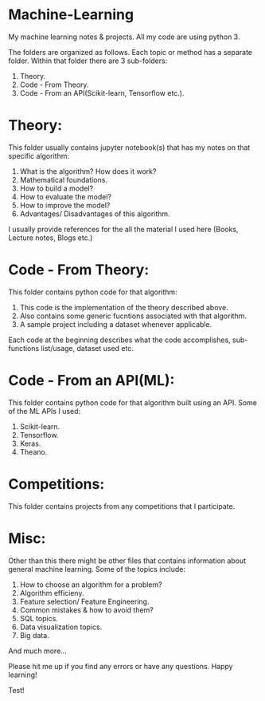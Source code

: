 # Machine-Learning
My machine learning notes &amp; projects. All my code are using python 3.

The folders are organized as follows. Each topic or method has a separate folder. Within that folder there are 3 sub-folders:

  1) Theory.
  2) Code - From Theory.
  3) Code - From an API(Scikit-learn, Tensorflow etc.).
  
# Theory:
This folder usually contains jupyter notebook(s) that has my notes on that specific algorithm:
  1) What is the algorithm? How does it work?
  2) Mathematical foundations.
  3) How to build a model?
  4) How to evaluate the model?
  5) How to improve the model?
  6) Advantages/ Disadvantages of this algorithm.
  
I usually provide references for the all the material I used here (Books, Lecture notes, Blogs etc.)
  
# Code - From Theory:
This folder contains python code for that algorithm:
 1) This code is the implementation of the theory described above.
 2) Also contains some generic fucntions associated with that algorithm.
 3) A sample project including a dataset whenever applicable.
 
Each code at the beginning describes what the code accomplishes, sub-functions list/usage, dataset used etc.
 
# Code - From an API(ML):
This folder contains python code for that algorithm built using an API. 
Some of the ML APIs I used:
 1) Scikit-learn.
 2) Tensorflow.
 3) Keras.
 4) Theano.
  
# Competitions:
This folder contains projects from any competitions that I participate.
  
# Misc:
Other than this there might be other files that contains information about general machine learning. Some of the topics include:
 1) How to choose an algorithm for a problem?
 2) Algorithm efficieny.
 3) Feature selection/ Feature Engineering.
 4) Common mistakes & how to avoid them?
 5) SQL topics.
 6) Data visualization topics.
 7) Big data.

And much more...
 
Please hit me up if you find any errors or have any questions. Happy learning!

Test!
